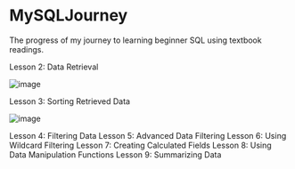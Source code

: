 # MySQLJourney
The progress of my journey to learning beginner SQL using textbook readings.

Lesson 2: Data Retrieval

![image](https://github.com/user-attachments/assets/cddc7813-8ad7-4c97-b0ad-6d141047e2e0)

Lesson 3: Sorting Retrieved Data

![image](https://github.com/user-attachments/assets/802618de-ae0c-4383-9d67-e29423dc9510)

Lesson 4: Filtering Data
Lesson 5: Advanced Data Filtering
Lesson 6: Using Wildcard Filtering
Lesson 7: Creating Calculated Fields
Lesson 8: Using Data Manipulation Functions
Lesson 9: Summarizing Data
